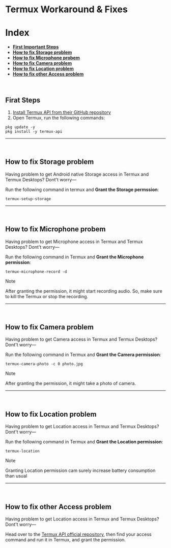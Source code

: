 # Termux Workaround & Fixes
# Index
- **[First Important Steps](#fix-first)**
- **[How to fix Storage problem](#storage)**
- **[How to fix Microphone probem](#microphone)**
- **[How to fix Camera problem](#camera)**
- **[How to fix Location problem](#location)**
- **[How to fix other Access problem](#other)**

<br>

## Firat Steps <a name=fix-first></a>
1. [Install Termux API from their GitHub repository](https://github.com/termux/termux-api/releases)
2. Open Termux, run the following commands:
```
pkg update -y
pkg install -y termux-api
```

---
<br>

## How to fix Storage problem <a name=storage></a>
Having problem to get Android native Storage access in Termux and Termux Desktops? Dont't worry—

Run the following command in termux and **Grant the Storage permssion**:
```
termux-setup-storage
```

---
<br>

## How to fix Microphone probem <a name=microphone></a>
Having problem to get Microphone access in Termux and Termux Desktops? Dont't worry—

Run the following command in Termux and **Grant the Microphone permission**:
```
termux-microphone-record -d
```
> [!NOTE]
> After granting the permission, it might start recording audio. So, make sure to kill the Termux or stop the recording.

---
<br>

## How to fix Camera problem <a name=camera></a>
Having problem to get Camera access in Termux and Termux Desktops? Dont't worry—

Run the following command in Termux and **Grant the Camera permission**:
```
termux-camera-photo -c 0 photo.jpg
```
> [!NOTE]
> After granting the permission, it might take a photo of camera.

---
<br>

## How to fix Location problem <a name=location></a>
Having problem to get Location access in Termux and Termux Desktops? Dont't worry—

Run the following command in Termux and **Grant the Location permission**:
```
termux-location
```
> [!NOTE]
> Granting Location permission cam surely increase battery consumption than usual
---
<br>

## How to fix other Access problem <a name=other></a>
Having problem to get Location access in Termux and Termux Desktops? Dont't worry—

Head over to the [Termux API official repository](https://github.com/termux/termux-api), then find your access command and run it in Termux, and grant the permission.
